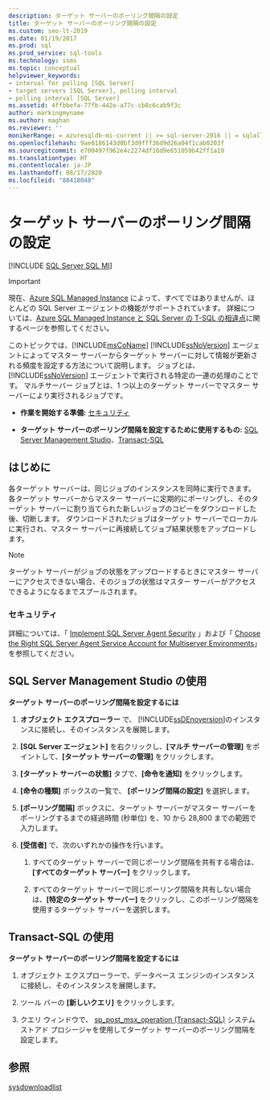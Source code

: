 ```yaml
---
description: ターゲット サーバーのポーリング間隔の設定
title: ターゲット サーバーのポーリング間隔の設定
ms.custom: seo-lt-2019
ms.date: 01/19/2017
ms.prod: sql
ms.prod_service: sql-tools
ms.technology: ssms
ms.topic: conceptual
helpviewer_keywords:
- interval for polling [SQL Server]
- target servers [SQL Server], polling interval
- polling interval [SQL Server]
ms.assetid: 4ffbbefa-77fb-442e-a77c-cb8c6cab9f3c
author: markingmyname
ms.author: maghan
ms.reviewer: ''
monikerRange: = azuresqldb-mi-current || >= sql-server-2016 || = sqlallproducts-allversions
ms.openlocfilehash: 9ae0186143d0bf3d9fff36d9d26a04f1cab0203f
ms.sourcegitcommit: e700497f962e4c2274df16d9e651059b42ff1a10
ms.translationtype: HT
ms.contentlocale: ja-JP
ms.lasthandoff: 08/17/2020
ms.locfileid: "88418048"
---
```

# <a name="set-the-polling-interval-for-target-servers"></a>ターゲット サーバーのポーリング間隔の設定
[!INCLUDE [SQL Server SQL MI](../../includes/applies-to-version/sql-asdbmi.md)]

> [!IMPORTANT]  
> 現在、[Azure SQL Managed Instance](https://docs.microsoft.com/azure/sql-database/sql-database-managed-instance) によって、すべてではありませんが、ほとんどの SQL Server エージェントの機能がサポートされています。 詳細については、[Azure SQL Managed Instance と SQL Server の T-SQL の相違点](https://docs.microsoft.com/azure/sql-database/sql-database-managed-instance-transact-sql-information#sql-server-agent)に関するページを参照してください。

このトピックでは、[!INCLUDE[msCoName](../../includes/msconame_md.md)] [!INCLUDE[ssNoVersion](../../includes/ssnoversion-md.md)] エージェントによってマスター サーバーからターゲット サーバーに対して情報が更新される頻度を設定する方法について説明します。 ジョブとは、 [!INCLUDE[ssNoVersion](../../includes/ssnoversion-md.md)] エージェントで実行される特定の一連の処理のことです。 マルチサーバー ジョブとは、1 つ以上のターゲット サーバーでマスター サーバーにより実行されるジョブです。  
  
-   **作業を開始する準備:** [セキュリティ](#Security)  
  
-   **ターゲット サーバーのポーリング間隔を設定するために使用するもの:** [SQL Server Management Studio](#SSMS)、[Transact-SQL](#TSQL)  
  
## <a name="before-you-begin"></a><a name="BeforeYouBegin"></a>はじめに  
各ターゲット サーバーは、同じジョブのインスタンスを同時に実行できます。 各ターゲット サーバーからマスター サーバーに定期的にポーリングし、そのターゲット サーバーに割り当てられた新しいジョブのコピーをダウンロードした後、切断します。 ダウンロードされたジョブはターゲット サーバーでローカルに実行され、マスター サーバーに再接続してジョブ結果状態をアップロードします。  
  
> [!NOTE]  
> ターゲット サーバーがジョブの状態をアップロードするときにマスター サーバーにアクセスできない場合、そのジョブの状態はマスター サーバーがアクセスできるようになるまでスプールされます。  
  
### <a name="security"></a><a name="Security"></a>セキュリティ  
詳細については、「 [Implement SQL Server Agent Security](../../ssms/agent/implement-sql-server-agent-security.md) 」および「 [Choose the Right SQL Server Agent Service Account for Multiserver Environments](../../ssms/agent/choose-the-right-sql-server-agent-service-account-for-multiserver-environments.md)」を参照してください。  
  
## <a name="using-sql-server-management-studio"></a><a name="SSMS"></a>SQL Server Management Studio の使用  
**ターゲット サーバーのポーリング間隔を設定するには**  
  
1.  **オブジェクト エクスプローラー** で、 [!INCLUDE[ssDEnoversion](../../includes/ssdenoversion_md.md)]のインスタンスに接続し、そのインスタンスを展開します。  
  
2.  **[SQL Server エージェント]** を右クリックし、**[マルチ サーバーの管理]** をポイントして、**[ターゲット サーバーの管理]** をクリックします。  
  
3.  **[ターゲット サーバーの状態]** タブで、**[命令を通知]** をクリックします。  
  
4.  **[命令の種類]** ボックスの一覧で、 **[ポーリング間隔の設定]** を選択します。  
  
5.  **[ポーリング間隔]** ボックスに、ターゲット サーバーがマスター サーバーをポーリングするまでの経過時間 (秒単位) を、10 から 28,800 までの範囲で入力します。  
  
6.  **[受信者]** で、次のいずれかの操作を行います。  
  
    1.  すべてのターゲット サーバーで同じポーリング間隔を共有する場合は、 **[すべてのターゲット サーバー]** をクリックします。  
  
    2.  すべてのターゲット サーバーで同じポーリング間隔を共有しない場合は、**[特定のターゲット サーバー]** をクリックし、このポーリング間隔を使用するターゲット サーバーを選択します。  
  
## <a name="using-transact-sql"></a><a name="TSQL"></a>Transact-SQL の使用  
**ターゲット サーバーのポーリング間隔を設定するには**  
  
1.  オブジェクト エクスプローラーで、データベース エンジンのインスタンスに接続し、そのインスタンスを展開します。  
  
2.  ツール バーの **[新しいクエリ]** をクリックします。  
  
3.  クエリ ウィンドウで、 [sp_post_msx_operation (Transact-SQL)](https://msdn.microsoft.com/085deef8-2709-4da9-bb97-9ab32effdacf) システム ストアド プロシージャを使用してターゲット サーバーのポーリング間隔を設定します。  
  
## <a name="see-also"></a>参照  
[sysdownloadlist](../../relational-databases/system-tables/dbo-sysdownloadlist-transact-sql.md)  
  
